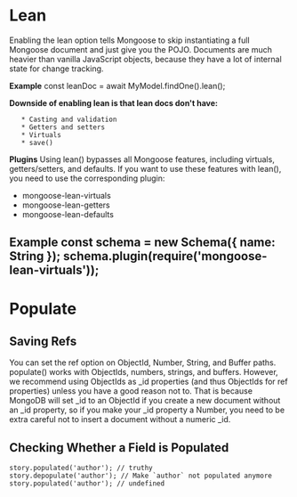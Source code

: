 # Lean

Enabling the lean option tells Mongoose to skip instantiating a full Mongoose document and just give you the POJO.
Documents are much heavier than vanilla JavaScript objects, because they have a lot of internal state for change tracking.

**Example**
const leanDoc = await MyModel.findOne().lean();

**Downside of enabling lean is that lean docs don't have:**

```* Change tracking
   * Casting and validation
   * Getters and setters
   * Virtuals
   * save()
```

**Plugins**
Using lean() bypasses all Mongoose features, including virtuals, getters/setters, and defaults. If you want to use these features with lean(), you need to use the corresponding plugin:

* mongoose-lean-virtuals
* mongoose-lean-getters
* mongoose-lean-defaults

**Example**
const schema = new Schema({ name: String });
schema.plugin(require('mongoose-lean-virtuals'));
--------------------------------------------------------------------------------
# Populate
## Saving Refs
You can set the ref option on ObjectId, Number, String, and Buffer paths. populate() works with ObjectIds, numbers, strings, and buffers. 
However, we recommend using ObjectIds as _id properties (and thus ObjectIds for ref properties) unless you have a good reason not to.
That is because MongoDB will set _id to an ObjectId if you create a new document without an _id property, so if you make your _id property a Number, you need to be extra careful not to insert a document without a numeric _id.

## Checking Whether a Field is Populated
```
story.populated('author'); // truthy
story.depopulate('author'); // Make `author` not populated anymore
story.populated('author'); // undefined
```